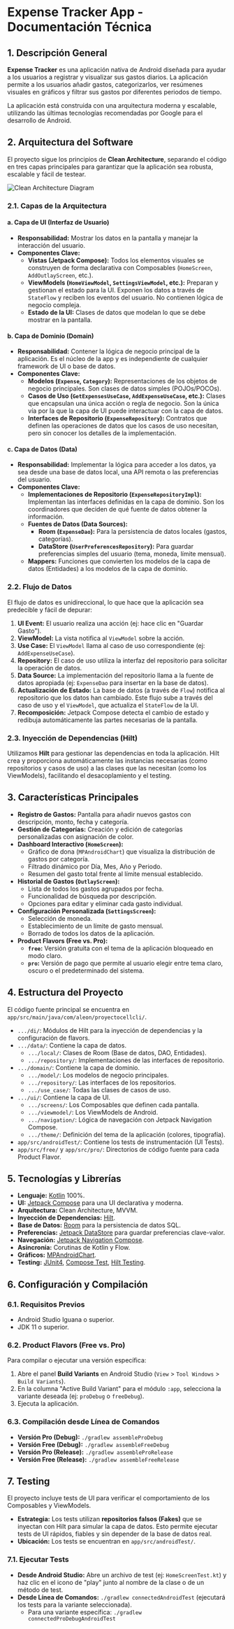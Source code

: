 # Expense Tracker App - Documentación Técnica

## 1. Descripción General

**Expense Tracker** es una aplicación nativa de Android diseñada para ayudar a los usuarios a registrar y visualizar sus gastos diarios. La aplicación permite a los usuarios añadir gastos, categorizarlos, ver resúmenes visuales en gráficos y filtrar sus gastos por diferentes periodos de tiempo.

La aplicación está construida con una arquitectura moderna y escalable, utilizando las últimas tecnologías recomendadas por Google para el desarrollo de Android.

## 2. Arquitectura del Software

El proyecto sigue los principios de **Clean Architecture**, separando el código en tres capas principales para garantizar que la aplicación sea robusta, escalable y fácil de testear.

![Clean Architecture Diagram](https://i.imgur.com/sOk222W.png)

### 2.1. Capas de la Arquitectura

#### a. Capa de UI (Interfaz de Usuario)
- **Responsabilidad:** Mostrar los datos en la pantalla y manejar la interacción del usuario.
- **Componentes Clave:**
    - **Vistas (Jetpack Compose):** Todos los elementos visuales se construyen de forma declarativa con Composables (`HomeScreen`, `AddOutlayScreen`, etc.).
    - **ViewModels (`HomeViewModel`, `SettingsViewModel`, etc.):** Preparan y gestionan el estado para la UI. Exponen los datos a través de `StateFlow` y reciben los eventos del usuario. No contienen lógica de negocio compleja.
    - **Estado de la UI:** Clases de datos que modelan lo que se debe mostrar en la pantalla.

#### b. Capa de Dominio (Domain)
- **Responsabilidad:** Contener la lógica de negocio principal de la aplicación. Es el núcleo de la app y es independiente de cualquier framework de UI o base de datos.
- **Componentes Clave:**
    - **Modelos (`Expense`, `Category`):** Representaciones de los objetos de negocio principales. Son clases de datos simples (POJOs/POCOs).
    - **Casos de Uso (`GetExpensesUseCase`, `AddExpenseUseCase`, etc.):** Clases que encapsulan una única acción o regla de negocio. Son la única vía por la que la capa de UI puede interactuar con la capa de datos.
    - **Interfaces de Repositorio (`ExpenseRepository`):** Contratos que definen las operaciones de datos que los casos de uso necesitan, pero sin conocer los detalles de la implementación.

#### c. Capa de Datos (Data)
- **Responsabilidad:** Implementar la lógica para acceder a los datos, ya sea desde una base de datos local, una API remota o las preferencias del usuario.
- **Componentes Clave:**
    - **Implementaciones de Repositorio (`ExpenseRepositoryImpl`):** Implementan las interfaces definidas en la capa de dominio. Son los coordinadores que deciden de qué fuente de datos obtener la información.
    - **Fuentes de Datos (Data Sources):**
        - **Room (`ExpenseDao`):** Para la persistencia de datos locales (gastos, categorías).
        - **DataStore (`UserPreferencesRepository`):** Para guardar preferencias simples del usuario (tema, moneda, límite mensual).
    - **Mappers:** Funciones que convierten los modelos de la capa de datos (Entidades) a los modelos de la capa de dominio.

### 2.2. Flujo de Datos
El flujo de datos es unidireccional, lo que hace que la aplicación sea predecible y fácil de depurar:

1.  **UI Event:** El usuario realiza una acción (ej: hace clic en "Guardar Gasto").
2.  **ViewModel:** La vista notifica al `ViewModel` sobre la acción.
3.  **Use Case:** El `ViewModel` llama al caso de uso correspondiente (ej: `AddExpenseUseCase`).
4.  **Repository:** El caso de uso utiliza la interfaz del repositorio para solicitar la operación de datos.
5.  **Data Source:** La implementación del repositorio llama a la fuente de datos apropiada (ej: `ExpenseDao` para insertar en la base de datos).
6.  **Actualización de Estado:** La base de datos (a través de `Flow`) notifica al repositorio que los datos han cambiado. Este flujo sube a través del caso de uso y el `ViewModel`, que actualiza el `StateFlow` de la UI.
7.  **Recomposición:** Jetpack Compose detecta el cambio de estado y redibuja automáticamente las partes necesarias de la pantalla.

### 2.3. Inyección de Dependencias (Hilt)
Utilizamos **Hilt** para gestionar las dependencias en toda la aplicación. Hilt crea y proporciona automáticamente las instancias necesarias (como repositorios y casos de uso) a las clases que las necesitan (como los ViewModels), facilitando el desacoplamiento y el testing.

## 3. Características Principales

- **Registro de Gastos:** Pantalla para añadir nuevos gastos con descripción, monto, fecha y categoría.
- **Gestión de Categorías:** Creación y edición de categorías personalizadas con asignación de color.
- **Dashboard Interactivo (`HomeScreen`):**
    - Gráfico de dona (`MPAndroidChart`) que visualiza la distribución de gastos por categoría.
    - Filtrado dinámico por Día, Mes, Año y Periodo.
    - Resumen del gasto total frente al límite mensual establecido.
- **Historial de Gastos (`OutlayScreen`):**
    - Lista de todos los gastos agrupados por fecha.
    - Funcionalidad de búsqueda por descripción.
    - Opciones para editar y eliminar cada gasto individual.
- **Configuración Personalizada (`SettingsScreen`):**
    - Selección de moneda.
    - Establecimiento de un límite de gasto mensual.
    - Borrado de todos los datos de la aplicación.
- **Product Flavors (Free vs. Pro):**
    - **`free`:** Versión gratuita con el tema de la aplicación bloqueado en modo claro.
    - **`pro`:** Versión de pago que permite al usuario elegir entre tema claro, oscuro o el predeterminado del sistema.

## 4. Estructura del Proyecto

El código fuente principal se encuentra en `app/src/main/java/com/aleon/proyectocellcli/`.

-   `.../di/`: Módulos de Hilt para la inyección de dependencias y la configuración de flavors.
-   `.../data/`: Contiene la capa de datos.
    -   `.../local/`: Clases de Room (Base de datos, DAO, Entidades).
    -   `.../repository/`: Implementaciones de las interfaces de repositorio.
-   `.../domain/`: Contiene la capa de dominio.
    -   `.../model/`: Los modelos de negocio principales.
    -   `.../repository/`: Las interfaces de los repositorios.
    -   `.../use_case/`: Todas las clases de casos de uso.
-   `.../ui/`: Contiene la capa de UI.
    -   `.../screens/`: Los Composables que definen cada pantalla.
    -   `.../viewmodel/`: Los ViewModels de Android.
    -   `.../navigation/`: Lógica de navegación con Jetpack Navigation Compose.
    -   `.../theme/`: Definición del tema de la aplicación (colores, tipografía).
-   `app/src/androidTest/`: Contiene los tests de instrumentación (UI Tests).
-   `app/src/free/` y `app/src/pro/`: Directorios de código fuente para cada Product Flavor.

## 5. Tecnologías y Librerías

- **Lenguaje:** [Kotlin](https://kotlinlang.org/) 100%.
- **UI:** [Jetpack Compose](https://developer.android.com/jetpack/compose) para una UI declarativa y moderna.
- **Arquitectura:** Clean Architecture, MVVM.
- **Inyección de Dependencias:** [Hilt](https://developer.android.com/training/dependency-injection/hilt-android).
- **Base de Datos:** [Room](https://developer.android.com/training/data-storage/room) para la persistencia de datos SQL.
- **Preferencias:** [Jetpack DataStore](https://developer.android.com/topic/libraries/architecture/datastore) para guardar preferencias clave-valor.
- **Navegación:** [Jetpack Navigation Compose](https://developer.android.com/jetpack/compose/navigation).
- **Asincronía:** Corutinas de Kotlin y Flow.
- **Gráficos:** [MPAndroidChart](https://github.com/PhilJay/MPAndroidChart).
- **Testing:** [JUnit4](https://junit.org/junit4/), [Compose Test](https://developer.android.com/jetpack/compose/testing), [Hilt Testing](https://developer.android.com/training/dependency-injection/hilt-testing).

## 6. Configuración y Compilación

### 6.1. Requisitos Previos
- Android Studio Iguana o superior.
- JDK 11 o superior.

### 6.2. Product Flavors (Free vs. Pro)
Para compilar o ejecutar una versión específica:
1.  Abre el panel **Build Variants** en Android Studio (`View` > `Tool Windows` > `Build Variants`).
2.  En la columna "Active Build Variant" para el módulo `:app`, selecciona la variante deseada (ej: `proDebug` o `freeDebug`).
3.  Ejecuta la aplicación.

### 6.3. Compilación desde Línea de Comandos
- **Versión Pro (Debug):** `./gradlew assembleProDebug`
- **Versión Free (Debug):** `./gradlew assembleFreeDebug`
- **Versión Pro (Release):** `./gradlew assembleProRelease`
- **Versión Free (Release):** `./gradlew assembleFreeRelease`

## 7. Testing

El proyecto incluye tests de UI para verificar el comportamiento de los Composables y ViewModels.

- **Estrategia:** Los tests utilizan **repositorios falsos (Fakes)** que se inyectan con Hilt para simular la capa de datos. Esto permite ejecutar tests de UI rápidos, fiables y sin depender de la base de datos real.
- **Ubicación:** Los tests se encuentran en `app/src/androidTest/`.

### 7.1. Ejecutar Tests
- **Desde Android Studio:** Abre un archivo de test (ej: `HomeScreenTest.kt`) y haz clic en el icono de "play" junto al nombre de la clase o de un método de test.
- **Desde Línea de Comandos:** `./gradlew connectedAndroidTest` (ejecutará los tests para la variante seleccionada).
  - Para una variante específica: `./gradlew connectedProDebugAndroidTest`

